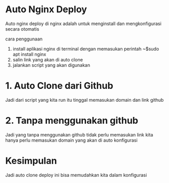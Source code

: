 # Auto Nginx Deploy

Auto nginx deploy di nginx adalah untuk menginstall dan mengkonfigurasi secara otomatis

cara penggunaan 
1. install aplikasi nginx di terminal dengan memasukan perintah ~$sudo apt install nginx
2. salin link yang akan di auto clone 
3. jalankan script yang akan digunakan 

# 1. Auto Clone dari Github
Jadi dari script yang kita run itu tinggal memasukan domain dan link github
# 2. Tanpa menggunakan github
Jadi yang tanpa menggunakan github tidak perlu memasukan link kita hanya perlu memasukan domain yang akan di auto konfigurasi
# Kesimpulan
Jadi auto clone deploy ini bisa memudahkan kita dalam konfigurasi 
